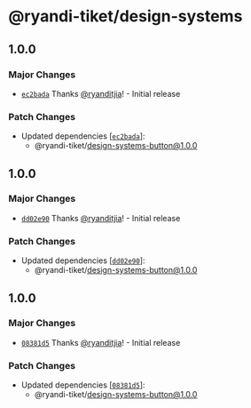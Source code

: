 # @ryandi-tiket/design-systems

## 1.0.0

### Major Changes

- [`ec2bada`](https://github.com/ryandi-tiket/design-systems-wildcard/commit/ec2badac18d247523d58eaa26c2dc81d1f391559) Thanks [@ryanditjia](https://github.com/ryanditjia)! - Initial release

### Patch Changes

- Updated dependencies [[`ec2bada`](https://github.com/ryandi-tiket/design-systems-wildcard/commit/ec2badac18d247523d58eaa26c2dc81d1f391559)]:
  - @ryandi-tiket/design-systems-button@1.0.0

## 1.0.0

### Major Changes

- [`dd02e90`](https://github.com/ryandi-tiket/design-systems/commit/dd02e90e663d448f5eed218c34c2de7f7247dc9a) Thanks [@ryanditjia](https://github.com/ryanditjia)! - Initial release

### Patch Changes

- Updated dependencies [[`dd02e90`](https://github.com/ryandi-tiket/design-systems/commit/dd02e90e663d448f5eed218c34c2de7f7247dc9a)]:
  - @ryandi-tiket/design-systems-button@1.0.0

## 1.0.0

### Major Changes

- [`08381d5`](https://github.com/ryandi-tiket/design-systems/commit/08381d519c707769a9a1a1d3408bbe880baec515) Thanks [@ryanditjia](https://github.com/ryanditjia)! - Initial release

### Patch Changes

- Updated dependencies [[`08381d5`](https://github.com/ryandi-tiket/design-systems/commit/08381d519c707769a9a1a1d3408bbe880baec515)]:
  - @ryandi-tiket/design-systems-button@1.0.0
